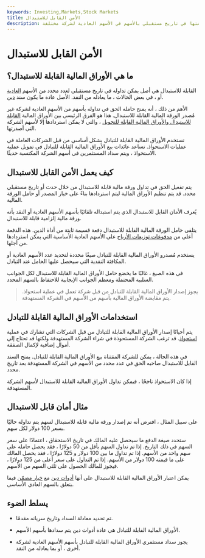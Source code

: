 ```yaml
---
keywords: Investing,Markets,Stock Markets
title: الأمن القابل للاستبدال
description: الأوراق المالية القابلة للاستبدال هي نوع من أدوات الدين التي يمكن مقايضتها في تاريخ مستقبلي بالأسهم في الأسهم العادية لشركة مختلفة.
---
```


# الأمن القابل للاستبدال
## ما هي الأوراق المالية القابلة للاستبدال؟

القابلة للاستبدال هي أصل يمكن تداوله في تاريخ مستقبلي لعدد محدد من الأسهم [العادية](/commonstock) أو ، في بعض الحالات ، ما يعادله من النقد. الأصل عادة ما يكون سند [دين](/debtsecurity).

الأهم من ذلك ، أنه يمنح حامله الحق في تداوله بأسهم من الأسهم العادية لشركة غير مُصدر الورقة المالية القابلة للاستبدال. هذا هو الفرق الرئيسي بين الأوراق المالية [القابلة للاستبدال والأوراق المالية القابلة للتحويل](/convertible-security) ، والتي لا يمكن استردادها إلا لأسهم الشركة التي أصدرتها.

تستخدم الأوراق المالية القابلة للتبادل بشكل أساسي من قبل الشركات العاملة في عمليات الاستحواذ. تساعد عائدات بيع الأوراق المالية القابلة للتبادل في تمويل عملية الاستحواذ ، ويتم سداد المستثمرين في أسهم الشركة المكتسبة حديثًا.

## كيف يعمل الأمن القابل للاستبدال

يتم تفعيل الحق في تداول ورقة مالية قابلة للاستبدال من خلال حدث أو تاريخ مستقبلي محدد. قد يتم تنظيم الأوراق المالية ليتم استردادها بناءً على خيار المصدر أو حامل الورقة المالية.

يُعرف الأمان القابل للاستبدال الذي يتم استبداله تلقائيًا بأسهم الأسهم العادية أو النقد بأنه ورقة مالية إلزامية قابلة للاستبدال.

يتلقى حامل الورقة المالية القابلة للاستبدال دفعة قسيمة ثابتة من أداة الدين. هذه الدفعة أعلى من [مدفوعات توزيعات الأرباح](/capitalmarkets) على الأسهم العادية الأساسية التي يمكن استردادها من أجلها.

يستخدم مُصدرو الأوراق المالية القابلة للتبادل صيغًا محددة لتحديد عدد الأسهم العادية أو المكافئة النقدية التي سيحصل عليها الحامل عند التبادل.

في هذه الصيغ ، غالبًا ما يخضع حامل الأوراق المالية القابلة للاستبدال لكل الجوانب السلبية المحتملة ومعظم الجوانب الإيجابية للاحتفاظ بالسهم المحدد.

> يجوز إصدار الأوراق المالية القابلة للتبادل من قبل شركة تعمل في عملية استحواذ. يتم مقايضة الأوراق المالية بأسهم من الأسهم في الشركة المستهدفة.

>

## استخدامات الأوراق المالية القابلة للتبادل

يتم أحيانًا إصدار الأوراق المالية القابلة للتبادل من قبل الشركات التي تشارك في عملية [استحواذ](/takeover). قد ترغب الشركة المستحوذة في شراء الشركة المستهدفة ولكنها قد تحتاج إلى أموال إضافية لإكمال الصفقة.

في هذه الحالة ، يمكن للشركة المقتناة بيع الأوراق المالية القابلة للتبادل. يمنح السند القابل للاستبدال صاحبه الحق في عدد محدد من الأسهم في الشركة المستهدفة بعد تاريخ محدد.

إذا كان الاستحواذ ناجحًا ، فيمكن تداول الأوراق المالية القابلة للاستبدال لأسهم الشركة المستهدفة.

## مثال أمان قابل للاستبدال

على سبيل المثال ، افترض أنه تم إصدار ورقة مالية قابلة للاستبدال لسهم يتم تداوله حاليًا بسعر 100 دولار لكل سهم.

ستحدد صيغة الدفع ما سيحصل عليه المالك في تاريخ الاستحقاق ، اعتمادًا على سعر السهم في ذلك التاريخ. إذا تم تداول السهم بأقل من 50 دولارًا ، فقد يحصل حامله على سهم واحد من الأسهم. إذا تم تداول ما بين 100 دولار و 125 دولارًا ، فقد يحصل المالك على ما قيمته 100 دولار من الأسهم. إذا تم التداول على سعر أعلى من 125 دولارًا ، فيجوز للمالك الحصول على ثلثي السهم من الأسهم.

يمكن اعتبار الأوراق المالية القابلة للاستبدال على أنها [أدوات دين](/debtinstrument) مع [خيار مضمّن](/embeddedoption) فيما يتعلق بالسهم العادي الأساسي.

## يسلط الضوء

- تم تحديد معادلة السداد وتاريخ سريانه مقدمًا.

- الأوراق المالية القابلة للتبادل هي عادة أدوات دين يتم سدادها بأسهم الأسهم.

- يجوز سداد مستثمري الأوراق المالية القابلة للتبادل بأسهم الأسهم العادية لشركة أخرى ، أو بما يعادله من النقد.

